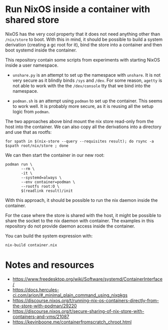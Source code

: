 
# Run NixOS inside a container with shared store

NixOS has the very cool property that it does not need anything other than
`/nix/store` to boot. With this in mind, it should be possible to build a system
derivation (creating a gc root for it), bind the store into a container and then
boot systemd inside the container.

This repository contain some scripts from experiments with starting NixOS inside
a user namespace.

- `unshare.py` is an attempt to set up the namespace with `unshare`. It is not
  very secure as it blindly binds `/sys` and `/dev`. For some reason, `agetty`
  is not able to work with the the `/dev/console` tty that we bind into the
  namespace.

- `podman.sh` is an attempt using `podman` to set up the container. This seems
  to work well. It is probably more secure, as it is reusing all the setup logic
  from `podman`.

The two approaches above bind mount the nix store read-only from the host into
the container. We can also copy all the derivations into a directory and use
that as rootfs:

```shell
for spath in $(nix-store --query --requisites result); do rsync -a $spath root/nix/store ; done
```

We can then start the container in our new root:

```shell
podman run \
       --rm \
       -it \
       --systemd=always \
       --env container=podman \
       --rootfs root:O \
       $(readlink result)/init
```

With this approach, it should be possible to run the nix daemon inside the
container.

For the case where the store is shared with the host, it might be possible to
share the socket to the nix daemon with container. The examples in this
repository do not provide daemon access inside the container.

You can build the system expression with:

```shell
nix-build container.nix
```

# Notes and resources

- https://www.freedesktop.org/wiki/Software/systemd/ContainerInterface/
- https://docs.hercules-ci.com/arion/#_minimal_plain_command_using_nixpkgs
- https://discourse.nixos.org/t/running-nix-os-containers-directly-from-the-store-with-podman/29220
- https://discourse.nixos.org/t/secure-sharing-of-nix-store-with-containers-and-vms/21087
- https://kevinboone.me/containerfromscratch_chroot.html

